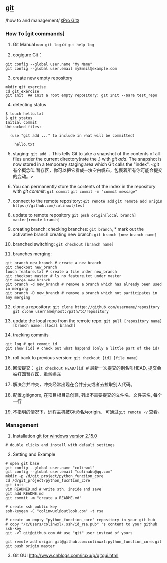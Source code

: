 ## [git](https://github.com/colinwxl)
/how to and management/
[《Pro Git》](https://git-scm.com/book/zh/v2) <chinese version>
### How To [git commands]
1. Git Manual
`man git-log` or `git help log`

2. cogigure Git：
```
git config --global user.name "My Name"
git config --global user.email myEmail@example.com
```
3. create new empty repository
```
mkdir git_exercise
cd git_exercise
git init  ## init a root empty repository: git init --bare test_repo
```

4. detecting status
```
$ touch hello.txt
$ git status
Initial commit
Untracked files:

  (use "git add ..." to include in what will be committed)

	hello.txt
```
5. staging: `git add .`
This tells Git to take a snapshot of the contents of all files under the current directory(note the .) with *git add*. The snapshot is now stored in a temporary staging area which Git calls the "index".
<git 有个概念叫 暂存区，你可以把它看成一块空白帆布，包裹着所有你可能会提交的变动。>

6. You can permanently store the contents of the index in the repository with *git commit*: `git commit`
`git commit -m "commit message"`

7. connect to the remote repository: `git remote add`
`git remote add origin https://github.com/colinwxl/test`

8. update to remote repository
`git push origin[local branch] master[remote branch]`

9. creating branch:
checking branches: `git branch`, * mark out the activative branch
creating new branch: `git branch [new branch name]`

10. branched switching: `git checkout [branch name]`

11. branches merging:
```
git branch new_branch # create a new branch
git checkout new_branch
touch feature.txt # create a file under new_branch
git checkout master # ls no feature.txt under master
git merge new_branch
git branch -d new_branch # remove a branch which has already been used in merging
git branch -D new_branch # remove a branch which not participates in any merging
```

12. clone a repository: `git clone https://github.com/username/repository`
`git clone username@host:/path/to/repository`

13. update the local repo from the remote repo:
`git pull [repository name] [branch name]:[local branch]`

14. tracking commits
```
git log # get commit id
git show [id] # check out what happend (only a little part of the id)
``` 

15. roll back to previous version:
`git checkout [id] [file name]`

16. 回滚提交： `git checkout HEAD/[id]` # 最新一次提交的别名叫HEAD, 提交会被打回暂存区，重新提交

17. 解决合并冲突，冲突经常出现在合并分支或者去拉取别人代码。

18. 配置.gitignore, 在项目根目录创建, 列出不需要提交的文件名、文件夹名, 每个一行

19. 不指明的情况下，远程主机被Git命名为origin。 可通过`git remote -v` 查看。 

### Management
1. Installation
[git for windows](https://git-for-windows.github.io/)
[version 2.15.0](https://github.com/git-for-windows/git/releases/download/v2.15.0.windows.1/Git-2.15.0-64-bit.exe)
```
# double clicks and install with default settings
```

2. Setting and Example

```
# open git base
git config --global user.name "colinwxl"
git config --global user.email "colinabc@qq.com"
mkdir -p /d/git_project/python_function_core
cd /d/git_project/python_fucntion_core
git init
vim READMED.md # write sth. inside and save
git add README.md
git commit -m "create a README.md"

# create ssh public key
ssh-keygen -C "colinwuxl@outlook.com" -t rsa

# create an empty "python_function_core" repository in your git hub
# copy "/c/Users/colinwxl/.ssh/id_rsa.pub" 's content to your github ssh-key
git -vT git@github.com ## use "git" user instead of yours

git remote add origin git@github.com:colinwxl:python_function_core.git
git push origin master
```

3. Git GUI
http://www.cnblogs.com/iruxu/p/gitgui.html
